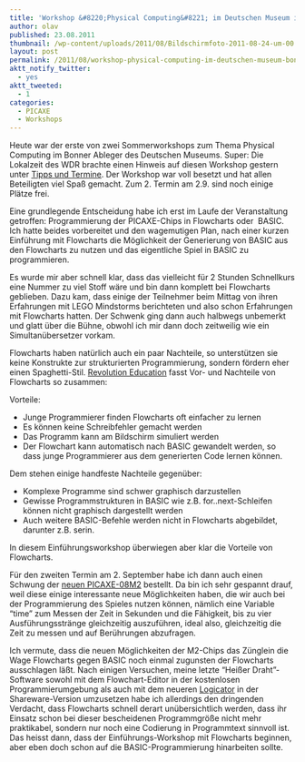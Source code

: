 ```yaml
---
title: 'Workshop &#8220;Physical Computing&#8221; im Deutschen Museum in Bonn'
author: olav
published: 23.08.2011
thumbnail: /wp-content/uploads/2011/08/Bildschirmfoto-2011-08-24-um-00.33.21-212x212.png
layout: post
permalink: /2011/08/workshop-physical-computing-im-deutschen-museum-bonn/
aktt_notify_twitter:
  - yes
aktt_tweeted:
  - 1
categories:
  - PICAXE
  - Workshops
---
```

Heute war der erste von zwei Sommerworkshops zum Thema Physical Computing im Bonner Ableger des Deutschen Museums. Super: Die Lokalzeit des WDR brachte einen Hinweis auf diesen Workshop gestern unter [Tipps und Termine][1]. Der Workshop war voll besetzt und hat allen Beteiligten viel Spaß gemacht. Zum 2. Termin am 2.9. sind noch einige Plätze frei.

Eine grundlegende Entscheidung habe ich erst im Laufe der Veranstaltung getroffen: Programmierung der PICAXE-Chips in Flowcharts oder  BASIC. Ich hatte beides vorbereitet und den wagemutigen Plan, nach einer kurzen Einführung mit Flowcharts die Möglichkeit der Generierung von BASIC aus den Flowcharts zu nutzen und das eigentliche Spiel in BASIC zu programmieren.

Es wurde mir aber schnell klar, dass das vielleicht für 2 Stunden Schnellkurs eine Nummer zu viel Stoff wäre und bin dann komplett bei Flowcharts geblieben. Dazu kam, dass einige der Teilnehmer beim Mittag von ihren Erfahrungen mit LEGO Mindstorms berichteten und also schon Erfahrungen mit Flowcharts hatten. Der Schwenk ging dann auch halbwegs unbemerkt und glatt über die Bühne, obwohl ich mir dann doch zeitweilig wie ein Simultanübersetzer vorkam.

Flowcharts haben natürlich auch ein paar Nachteile, so unterstützen sie keine Konstrukte zur strukturierten Programmierung, sondern fördern eher einen Spaghetti-Stil. [Revolution Education][2] fasst Vor- und Nachteile von Flowcharts so zusammen:

Vorteile:

  * Junge Programmierer finden Flowcharts oft einfacher zu lernen
  * Es können keine Schreibfehler gemacht werden
  * Das Programm kann am Bildschirm simuliert werden
  * Der Flowchart kann automatisch nach BASIC gewandelt werden, so dass junge Programmierer aus dem generierten Code lernen können.

Dem stehen einige handfeste Nachteile gegenüber:

  * Komplexe Programme sind schwer graphisch darzustellen
  * Gewisse Programmstrukturen in BASIC wie z.B. for..next-Schleifen können nicht graphisch dargestellt werden
  * Auch weitere BASIC-Befehle werden nicht in Flowcharts abgebildet, darunter z.B. serin.

In diesem Einführungsworkshop überwiegen aber klar die Vorteile von Flowcharts.

Für den zweiten Termin am 2. September habe ich dann auch einen Schwung der <a title="PDF zu den neuen M2-Modellen" href="http://www.rev-ed.co.uk/docs/picaxem2.pdf" target="_blank">neuen PICAXE-08M2</a> bestellt. Da bin ich sehr gespannt drauf, weil diese einige interessante neue Möglichkeiten haben, die wir auch bei der Programmierung des Spieles nutzen können, nämlich eine Variable &#8220;time&#8221; zum Messen der Zeit in Sekunden und die Fähigkeit, bis zu vier Ausführungsstränge gleichzeitig auszuführen, ideal also, gleichzeitig die Zeit zu messen und auf Berührungen abzufragen.

Ich vermute, dass die neuen Möglichkeiten der M2-Chips das Zünglein die Wage Flowcharts gegen BASIC noch einmal zugunsten der Flowcharts ausschlagen läßt. Nach einigen Versuchen, meine letzte &#8220;Heißer Draht&#8221;-Software sowohl mit dem Flowchart-Editor in der kostenlosen Programmierumgebung als auch mit dem neueren <a title="PDF zu Logicator for PIC® and PICAXE® micros (version 3)" href="http://www.rev-ed.co.uk/docs/cat_06.pdf" target="_blank">Logicator</a> in der Shareware-Version umzusetzen habe ich allerdings den dringenden Verdacht, dass Flowcharts schnell derart unübersichtlich werden, dass ihr Einsatz schon bei dieser bescheidenen Programmgröße nicht mehr praktikabel, sondern nur noch eine Codierung in Programmtext sinnvoll ist. Das heisst dann, dass der Einführungs-Workshop mit Flowcharts beginnen, aber eben doch schon auf die BASIC-Programmierung hinarbeiten sollte.

 [1]: http://www.wdr.de/mediathek/html/regional/rueckschau/2011/08/22/lokalzeit_bonn.xml?noscript=true&offset=1273&autoPlay=true&#flashPlayer
 [2]: http://www.rev-ed.co.uk/picaxe/flowchart.htm
